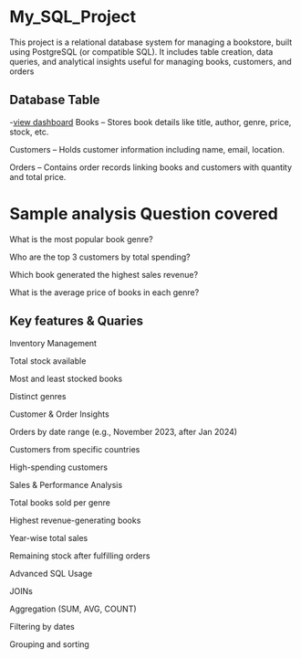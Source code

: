 # My_SQL_Project
This project is a relational database system for managing a bookstore, built using PostgreSQL (or compatible SQL). It includes table creation, data queries, and analytical insights useful for managing books, customers, and orders
## Database Table
-<a href= "https://github.com/hussainbutt093/My_SQL_Project/blob/main/My_SQL_Project.sql">view dashboard<a/>
Books – Stores book details like title, author, genre, price, stock, etc.

Customers – Holds customer information including name, email, location.

Orders – Contains order records linking books and customers with quantity and total price.
# Sample analysis Question covered 
What is the most popular book genre?

Who are the top 3 customers by total spending?

Which book generated the highest sales revenue?

What is the average price of books in each genre?
## Key features & Quaries
Inventory Management

Total stock available

Most and least stocked books

Distinct genres

Customer & Order Insights

Orders by date range (e.g., November 2023, after Jan 2024)

Customers from specific countries

High-spending customers

Sales & Performance Analysis

Total books sold per genre

Highest revenue-generating books

Year-wise total sales

Remaining stock after fulfilling orders

Advanced SQL Usage

JOINs

Aggregation (SUM, AVG, COUNT)

Filtering by dates

Grouping and sorting
